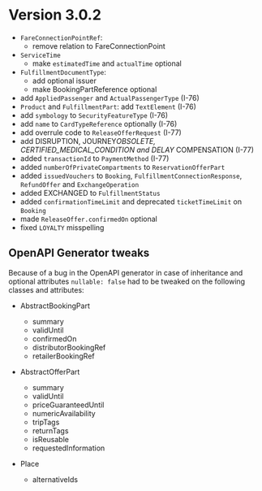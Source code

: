 # Version 3.0.2

- `FareConnectionPointRef`:
  - remove relation to FareConnectionPoint
- `ServiceTime`
  - make `estimatedTime` and `actualTime` optional
- `FulfillmentDocumentType`:
  - add optional issuer
  - make BookingPartReference optional
- add `AppliedPassenger` and `ActualPassengerType` (I-76)
- `Product` and `FulfillmentPart`: add `TextElement` (I-76)
- add `symbology` to `SecurityFeatureType` (I-76)
- add `name` to `CardTypeReference` optionally (I-76)
- add overrule code to `ReleaseOfferRequest` (I-77)
- add DISRUPTION, JOURNEY*OBSOLETE, CERTIFIED_MEDICAL_CONDITION and DELAY*
  COMPENSATION (I-77)
- added `transactionId` to `PaymentMethod` (I-77)
- added `numberOfPrivateCompartments` to `ReservationOfferPart`
- added `issuedVouchers` to `Booking`, `FulfillmentConnectionResponse`,
  `RefundOffer` and `ExchangeOperation`
- added EXCHANGED to `FulfillmentStatus`
- added `confirmationTimeLimit` and deprecated `ticketTimeLimit` on `Booking`
- made `ReleaseOffer.confirmedOn` optional
- fixed `LOYALTY` misspelling

## OpenAPI Generator tweaks

Because of a bug in the OpenAPI generator in case of inheritance and optional attributes `nullable: false` had to be tweaked on the following classes and attributes:

- AbstractBookingPart
  - summary
  - validUntil
  - confirmedOn
  - distributorBookingRef
  - retailerBookingRef

- AbstractOfferPart
  - summary
  - validUntil
  - priceGuaranteedUntil
  - numericAvailability
  - tripTags
  - returnTags
  - isReusable
  - requestedInformation

- Place
  - alternativeIds
